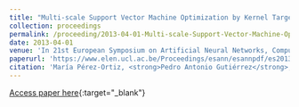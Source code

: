 ```yaml
---
title: "Multi-scale Support Vector Machine Optimization by Kernel Target-Alignment"
collection: proceedings
permalink: /proceeding/2013-04-01-Multi-scale-Support-Vector-Machine-Optimization-by-Kernel-Target-Alignment
date: 2013-04-01
venue: 'In 21st European Symposium on Artificial Neural Networks, Computational Intelligence and Machine Learning (ESANN2013)'
paperurl: 'https://www.elen.ucl.ac.be/Proceedings/esann/esannpdf/es2013-21.pdf'
citation: 'María Pérez-Ortiz, <strong>Pedro Antonio Gutiérrez</strong>, Javier Sánchez-Monedero, César Hervás-Martínez, &quot;Multi-scale Support Vector Machine Optimization by Kernel Target-Alignment.&quot; In 21st European Symposium on Artificial Neural Networks, Computational Intelligence and Machine Learning (ESANN2013), 2013, Bruges, Belgium, pp.391-396.'
---
```

[Access paper here](https://www.elen.ucl.ac.be/Proceedings/esann/esannpdf/es2013-21.pdf){:target="_blank"}
